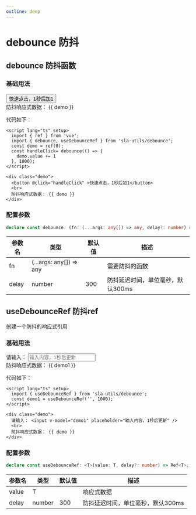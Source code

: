 ```yaml
---
outline: deep
---
```


# debounce 防抖

## debounce 防抖函数

### 基础用法

<script lang="ts" setup>
import { ref } from 'vue';
import { debounce, useDebounceRef } from 'sla-utils/debounce';
const demo = ref(0);
const demo1 = useDebounceRef('', 1000);
const handleClick= debounce(() => {
  demo.value += 1
}, 1000);
</script>

<div class="demo">
  <button @click="handleClick" >快速点击，1秒后加1</button>
  <br>
  防抖响应式数据： {{ demo }}
</div>

代码如下：

```vue
<script lang="ts" setup>
  import { ref } from 'vue';
  import { debounce, useDebounceRef } from 'sla-utils/debounce';
  const demo = ref(0);
  const handleClick= debounce(() => {
    demo.value += 1
  }, 1000);
</script>

<div class="demo">
  <button @click="handleClick" >快速点击，1秒后加1</button>
  <br>
  防抖响应式数据： {{ demo }}
</div>
```

### 配置参数

```ts
declare const debounce: (fn: (...args: any[]) => any, delay?: number) => (...args: any[]) => void;
```

| 参数名 | 类型     | 默认值 | 描述         |
|-----|--------|-----|------------|
|  fn   | (...args: any[]) => any       |   | 需要防抖的函数 |
|  delay   | number | 300  | 防抖延迟时间，单位毫秒，默认300ms |


## useDebounceRef 防抖ref

创建一个防抖的响应式引用

### 基础用法

<div class="demo">
  请输入： <input v-model="demo1" placeholder="输入内容，1秒后更新" />
  <br>
  防抖响应式数据： {{ demo1 }}
</div>

代码如下：

```vue
<script lang="ts" setup>
  import { useDebounceRef } from 'sla-utils/debounce';
  const demo1 = useDebounceRef('', 1000);
</script>

<div class="demo">
  请输入： <input v-model="demo1" placeholder="输入内容，1秒后更新" />
  <br>
  防抖响应式数据： {{ demo }}
</div>
```

### 配置参数

```ts
declare const useDebounceRef: <T>(value: T, delay?: number) => Ref<T>;
```

| 参数名 | 类型     | 默认值 | 描述         |
|-----|--------|-----|------------|
|  value   | T      |   | 响应式数据 |
|  delay   | number | 300  | 防抖延迟时间，单位毫秒，默认300ms |
